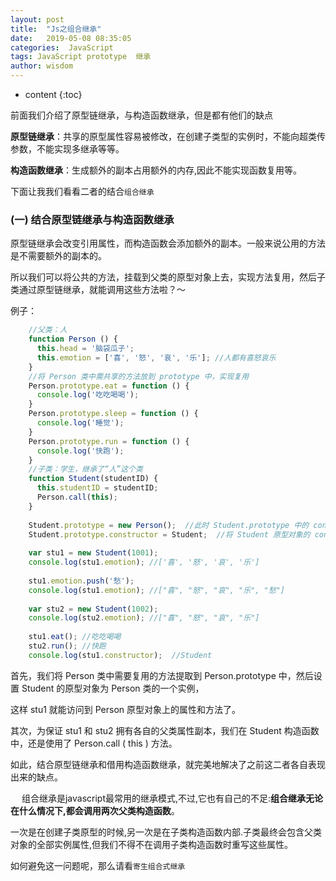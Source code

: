 ```yaml
---
layout: post
title:  "Js之组合继承"
date:   2019-05-08 08:35:05
categories:  JavaScript
tags: JavaScript prototype  继承
author: wisdom
---
```


* content
{:toc}

前面我们介绍了原型链继承，与构造函数继承，但是都有他们的缺点

**原型链继承**：共享的原型属性容易被修改，在创建子类型的实例时，不能向超类传参数，不能实现多继承等等。

**构造函数继承**：生成额外的副本占用额外的内存,因此不能实现函数复用等。

下面让我我们看看二者的结合`组合继承`






### (一) 结合原型链继承与构造函数继承

原型链继承会改变引用属性，而构造函数会添加额外的副本。一般来说公用的方法是不需要额外的副本的。

所以我们可以将公共的方法，挂载到父类的原型对象上去，实现方法复用，然后子类通过原型链继承，就能调用这些方法啦？～

例子：

```js
    //父类：人
    function Person () {
      this.head = '脑袋瓜子';
      this.emotion = ['喜', '怒', '哀', '乐']; //人都有喜怒哀乐
    }
    //将 Person 类中需共享的方法放到 prototype 中，实现复用
    Person.prototype.eat = function () {
      console.log('吃吃喝喝');
    }
    Person.prototype.sleep = function () {
      console.log('睡觉');
    }
    Person.prototype.run = function () {
      console.log('快跑');
    }
    //子类：学生，继承了“人”这个类
    function Student(studentID) {
      this.studentID = studentID;
      Person.call(this);
    }
    
    Student.prototype = new Person();  //此时 Student.prototype 中的 constructor 被重写了，会导致 stu1.constructor === Person
    Student.prototype.constructor = Student;  //将 Student 原型对象的 constructor 指针重新指向 Student 本身
    
    var stu1 = new Student(1001);
    console.log(stu1.emotion); //['喜', '怒', '哀', '乐']
    
    stu1.emotion.push('愁');
    console.log(stu1.emotion); //["喜", "怒", "哀", "乐", "愁"]
    
    var stu2 = new Student(1002);
    console.log(stu2.emotion); //["喜", "怒", "哀", "乐"]
    
    stu1.eat(); //吃吃喝喝
    stu2.run(); //快跑
    console.log(stu1.constructor);  //Student
```    
        
首先，我们将 Person 类中需要复用的方法提取到 Person.prototype 中，然后设置 Student 的原型对象为 Person 类的一个实例，

这样 stu1 就能访问到 Person 原型对象上的属性和方法了。

其次，为保证 stu1 和 stu2 拥有各自的父类属性副本，我们在 Student 构造函数中，还是使用了 Person.call ( this ) 方法。

如此，结合原型链继承和借用构造函数继承，就完美地解决了之前这二者各自表现出来的缺点。

　
组合继承是javascript最常用的继承模式,不过,它也有自己的不足:**组合继承无论在什么情况下,都会调用两次父类构造函数**。

一次是在创建子类原型的时候,另一次是在子类构造函数内部.子类最终会包含父类对象的全部实例属性,但我们不得不在调用子类构造函数时重写这些属性。

如何避免这一问题呢，那么请看`寄生组合式继承`

